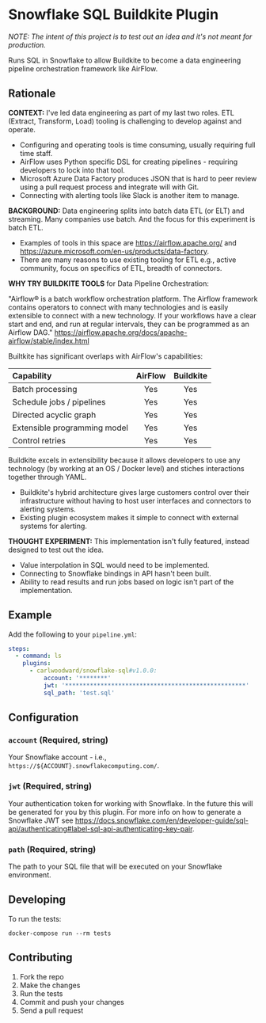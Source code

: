 # Snowflake SQL Buildkite Plugin

*NOTE: The intent of this project is to test out an idea and it's not meant for production.*

Runs SQL in Snowflake to allow Buildkite to become a data engineering pipeline orchestration framework like AirFlow.

## Rationale

**CONTEXT:** I've led data engineering as part of my last two roles. ETL (Extract, Transform, Load) tooling is challenging to develop against and operate.

- Configuring and operating tools is time consuming, usually requiring full time staff.
- AirFlow uses Python specific DSL for creating pipelines - requiring developers to lock into that tool.
- Microsoft Azure Data Factory produces JSON that is hard to peer review using a pull request process and integrate will with Git.
- Connecting with alerting tools like Slack is another item to manage.

**BACKGROUND:** Data engineering splits into batch data ETL (or ELT) and streaming. Many companies use batch. And the focus for this experiment is batch ETL.

- Examples of tools in this space are https://airflow.apache.org/ and https://azure.microsoft.com/en-us/products/data-factory.
- There are many reasons to use existing tooling for ETL e.g., active community, focus on specifics of ETL, breadth of connectors.

**WHY TRY BUILDKITE TOOLS** for Data Pipeline Orchestration:

"Airflow® is a batch workflow orchestration platform. The Airflow framework contains operators to connect with many technologies and is easily extensible to connect with a new technology. If your workflows have a clear start and end, and run at regular intervals, they can be programmed as an Airflow DAG." https://airflow.apache.org/docs/apache-airflow/stable/index.html

Builtkite has significant overlaps with AirFlow's capabilities:

| Capability | AirFlow | Buildkite |
| :-------- | :------: | :------: |
| Batch processing | Yes |Yes |
| Schedule jobs / pipelines | Yes | Yes |
| Directed acyclic graph | Yes | Yes |
| Extensible programming model | Yes | Yes |
| Control retries | Yes | Yes |

Buildkite excels in extensibility because it allows developers to use any technology (by working at an OS / Docker level) and stiches interactions together through YAML.

- Buildkite's hybrid architecture gives large customers control over their infrastructure without having to host user interfaces and connectors to alerting systems.
- Existing plugin ecosystem makes it simple to connect with external systems for alerting.

**THOUGHT EXPERIMENT:** This implementation isn't fully featured, instead designed to test out the idea.

- Value interpolation in SQL would need to be implemented.
- Connecting to Snowflake bindings in API hasn't been built.
- Ability to read results and run jobs based on logic isn't part of the implementation.

## Example

Add the following to your `pipeline.yml`:

```yml
steps:
  - command: ls
    plugins:
      - carlwoodward/snowflake-sql#v1.0.0:
          account: '********'
          jwt: '***************************************************'
          sql_path: 'test.sql'
```

## Configuration

### `account` (Required, string)

Your Snowflake account - i.e., `https://${ACCOUNT}.snowflakecomputing.com/`.

### `jwt` (Required, string)

Your authentication token for working with Snowflake. In the future this will be generated for you by this plugin. For more info on how to generate a Snowflake JWT see https://docs.snowflake.com/en/developer-guide/sql-api/authenticating#label-sql-api-authenticating-key-pair.

### `path` (Required, string)

The path to your SQL file that will be executed on your Snowflake environment.

## Developing

To run the tests:

```shell
docker-compose run --rm tests
```

## Contributing

1. Fork the repo
2. Make the changes
3. Run the tests
4. Commit and push your changes
5. Send a pull request
